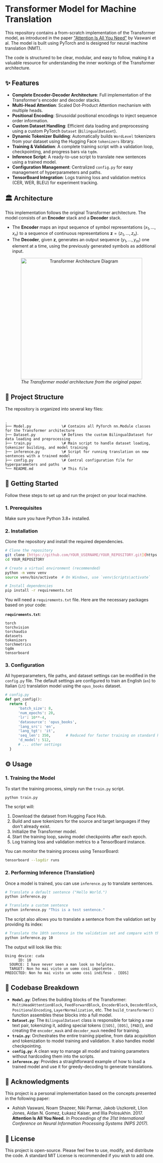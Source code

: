 # Transformer Model for Machine Translation

This repository contains a from-scratch implementation of the Transformer model, as introduced in the paper ["Attention Is All You Need"](https://arxiv.org/abs/1706.03762) by Vaswani et al. The model is built using PyTorch and is designed for neural machine translation (NMT).

The code is structured to be clear, modular, and easy to follow, making it a valuable resource for understanding the inner workings of the Transformer architecture.

## ✨ Features

* **Complete Encoder-Decoder Architecture**: Full implementation of the Transformer's encoder and decoder stacks.
* **Multi-Head Attention**: Scaled Dot-Product Attention mechanism with multiple heads.
* **Positional Encoding**: Sinusoidal positional encodings to inject sequence order information.
* **Custom Dataset Handling**: Efficient data loading and preprocessing using a custom PyTorch `Dataset` (`BilingualDataset`).
* **Dynamic Tokenizer Building**: Automatically builds `WordLevel` tokenizers from your dataset using the Hugging Face `tokenizers` library.
* **Training & Validation**: A complete training script with a validation loop, checkpointing, and progress bars via `tqdm`.
* **Inference Script**: A ready-to-use script to translate new sentences using a trained model.
* **Configuration Management**: Centralized `config.py` for easy management of hyperparameters and paths.
* **TensorBoard Integration**: Logs training loss and validation metrics (CER, WER, BLEU) for experiment tracking.

## 🏛️ Architecture

This implementation follows the original Transformer architecture. The model consists of an **Encoder** stack and a **Decoder** stack.

* The **Encoder** maps an input sequence of symbol representations $(x_1, ..., x_n)$ to a sequence of continuous representations $\mathbf{z} = (z_1, ..., z_n)$.
* The **Decoder**, given $\mathbf{z}$, generates an output sequence $(y_1, ..., y_m)$ one element at a time, using the previously generated symbols as additional input.

<p align="center">
  <img src="https://raw.githubusercontent.com/google-research/tensor2tensor/master/tensor2tensor/visualization/transformer.png" alt="Transformer Architecture Diagram" width="400"/>
  <br>
  <em>The Transformer model architecture from the original paper.</em>
</p>

## 📂 Project Structure

The repository is organized into several key files:

```

.
├── Model.py              \# Contains all PyTorch nn.Module classes for the Transformer architecture
├── Dataset.py            \# Defines the custom BilingualDataset for data loading and preprocessing
├── train.py              \# Main script to handle dataset loading, tokenizer building, and model training
├── inference.py          \# Script for running translation on new sentences with a trained model
├── config.py             \# Central configuration file for hyperparameters and paths
└── README.md             \# This file

````

## 🚀 Getting Started

Follow these steps to set up and run the project on your local machine.

### 1. Prerequisites

Make sure you have Python 3.8+ installed.

### 2. Installation

Clone the repository and install the required dependencies.

```bash
# Clone the repository
git clone [https://github.com/YOUR_USERNAME/YOUR_REPOSITORY.git](https://github.com/YOUR_USERNAME/YOUR_REPOSITORY.git)
cd YOUR_REPOSITORY

# Create a virtual environment (recommended)
python -m venv venv
source venv/bin/activate  # On Windows, use `venv\Scripts\activate`

# Install dependencies
pip install -r requirements.txt
````

You will need a `requirements.txt` file. Here are the necessary packages based on your code:

**`requirements.txt`**:

```
torch
torchvision
torchaudio
datasets
tokenizers
torchmetrics
tqdm
tensorboard
```

### 3\. Configuration

All hyperparameters, file paths, and dataset settings can be modified in the `config.py` file. The default settings are configured to train an English (`en`) to Italian (`it`) translation model using the `opus_books` dataset.

```python
# config.py
def get_config():
  return {
      'batch_size': 8,
      'num_epochs': 20,
      'lr': 10**-4,
      'datasource': 'opus_books',
      'lang_src': 'en',
      'lang_tgt': 'it',
      'seq_len': 350,       # Reduced for faster training on standard hardware
      'd_model': 512,
      # ... other settings
  }
```

## ⚙️ Usage

### 1\. Training the Model

To start the training process, simply run the `train.py` script.

```bash
python train.py
```

The script will:

1.  Download the dataset from Hugging Face Hub.
2.  Build and save tokenizers for the source and target languages if they don't already exist.
3.  Initialize the Transformer model.
4.  Start the training loop, saving model checkpoints after each epoch.
5.  Log training loss and validation metrics to a TensorBoard instance.

You can monitor the training process using TensorBoard:

```bash
tensorboard --logdir runs
```

### 2\. Performing Inference (Translation)

Once a model is trained, you can use `inference.py` to translate sentences.

```bash
# Translate a default sentence ("Hello World.")
python inference.py

# Translate a custom sentence
python inference.py "This is a test sentence."
```

The script also allows you to translate a sentence from the validation set by providing its index:

```bash
# Translate the 10th sentence in the validation set and compare with the ground truth
python inference.py 10
```

The output will look like this:

```
Using device: cuda
      ID: 10
  SOURCE: I have never seen a man look so helpless.
  TARGET: Non ho mai visto un uomo così impotente.
PREDICTED: Non ho mai visto un uomo così indifeso . [EOS]
```

## 🔬 Codebase Breakdown

  * **`Model.py`**: Defines the building blocks of the Transformer: `MultiHeadAttentionBlock`, `FeedForwardBlock`, `EncoderBlock`, `DecoderBlock`, `PositionalEncoding`, `LayerNormalization`, etc. The `build_transformer()` function assembles these blocks into a full model.
  * **`Dataset.py`**: The `BilingualDataset` class is responsible for taking a raw text pair, tokenizing it, adding special tokens (`[SOS]`, `[EOS]`, `[PAD]`), and creating the `encoder_mask` and `decoder_mask` needed for training.
  * **`train.py`**: Orchestrates the entire training pipeline, from data acquisition and tokenization to model training and validation. It also handles model checkpointing.
  * **`config.py`**: A clean way to manage all model and training parameters without hardcoding them into the scripts.
  * **`inference.py`**: Provides a straightforward example of how to load a trained model and use it for greedy-decoding to generate translations.

## 📜 Acknowledgments

This project is a personal implementation based on the concepts presented in the following paper:

  * Ashish Vaswani, Noam Shazeer, Niki Parmar, Jakob Uszkoreit, Llion Jones, Aidan N. Gomez, Łukasz Kaiser, and Illia Polosukhin. 2017. **Attention Is All You Need.** *In Proceedings of the 31st International Conference on Neural Information Processing Systems (NIPS 2017).*

## 📄 License

This project is open-source. Please feel free to use, modify, and distribute the code. A standard MIT License is recommended if you wish to add one.

```
```
